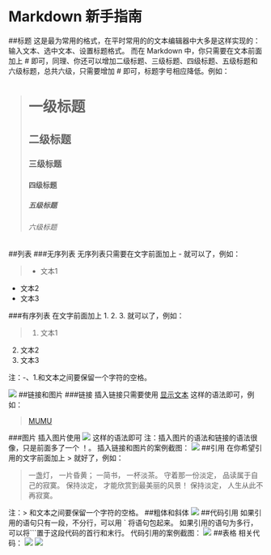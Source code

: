 # Markdown 新手指南
##标题
这是最为常用的格式，在平时常用的的文本编辑器中大多是这样实现的：输入文本、选中文本、设置标题格式。
而在 Markdown 中，你只需要在文本前面加上 # 即可，同理、你还可以增加二级标题、三级标题、四级标题、五级标题和六级标题，总共六级，只需要增加 # 即可，标题字号相应降低。例如：
> # 一级标题
> ## 二级标题
> ### 三级标题
> #### 四级标题
> ##### 五级标题
> ###### 六级标题

##列表
###无序列表
无序列表只需要在文字前面加上 - 就可以了，例如：
> - 文本1
- 文本2
- 文本3

###有序列表
在文字前面加上 1. 2. 3. 就可以了，例如：
> 1. 文本1
2. 文本2
3. 文本3

注：-、1.和文本之间要保留一个字符的空格。

![](http://upload-images.jianshu.io/upload_images/259-8ccbfed8ce487368.jpg?imageMogr2/auto-orient/strip%7CimageView2/2/w/1240)
##链接和图片
###链接
插入链接只需要使用 [显示文本](链接地址) 这样的语法即可，例如：
> [MUMU](http://www.mumu0934.cn)

###图片
插入图片使用 ![](图片链接地址) 这样的语法即可
注：插入图片的语法和链接的语法很像，只是前面多了一个 ！。
插入链接和图片的案例截图：
![](http://upload-images.jianshu.io/upload_images/259-90ac0f366310f464.jpg?imageMogr2/auto-orient/strip%7CimageView2/2/w/1240)
##引用
在你希望引用的文字前面加上 > 就好了，例如：
> 一盏灯， 一片昏黄； 一简书， 一杯淡茶。 守着那一份淡定， 品读属于自己的寂寞。 保持淡定， 才能欣赏到最美丽的风景！ 保持淡定， 人生从此不再寂寞。

注：> 和文本之间要保留一个字符的空格。
##粗体和斜体
![](http://upload-images.jianshu.io/upload_images/259-6a74e417a86ac97f.jpg?imageMogr2/auto-orient/strip%7CimageView2/2/w/1240)
##代码引用
如果引用的语句只有一段，不分行，可以用 ` 将语句包起来。
如果引用的语句为多行，可以将```置于这段代码的首行和末行。
代码引用的案例截图：
![](http://upload-images.jianshu.io/upload_images/259-dcf737a97e71cd73.jpg?imageMogr2/auto-orient/strip%7CimageView2/2/w/1240)
##表格
相关代码：
![](http://upload-images.jianshu.io/upload_images/4697920-4f428090b72c4536.png?imageMogr2/auto-orient/strip%7CimageView2/2/w/1240)
![](http://upload-images.jianshu.io/upload_images/4697920-204a250527bc96f4.png?imageMogr2/auto-orient/strip%7CimageView2/2/w/1240)
